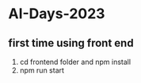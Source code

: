 # AI-Days-2023

## first time using front end 
1. cd frontend folder and npm install
2. npm run start
